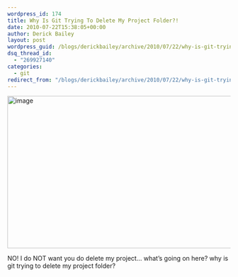 ```yaml
---
wordpress_id: 174
title: Why Is Git Trying To Delete My Project Folder?!
date: 2010-07-22T15:38:05+00:00
author: Derick Bailey
layout: post
wordpress_guid: /blogs/derickbailey/archive/2010/07/22/why-is-git-trying-to-delete-my-project-folder.aspx
dsq_thread_id:
  - "269927140"
categories:
  - git
redirect_from: "/blogs/derickbailey/archive/2010/07/22/why-is-git-trying-to-delete-my-project-folder.aspx/"
---
```

 <img style="border-bottom: 0px;border-left: 0px;border-top: 0px;border-right: 0px" border="0" alt="image" src="http://lostechies.com/derickbailey/files/2011/03/image_06B4F115.png" width="963" height="344" />

NO! I do NOT want you do delete my project… what’s going on here? why is git trying to delete my project folder?